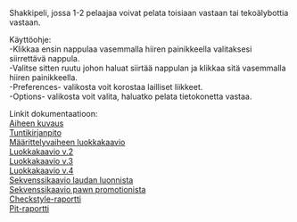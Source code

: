 Shakkipeli, jossa 1-2 pelaajaa voivat pelata toisiaan vastaan tai tekoälybottia vastaan.

Käyttöohje:  
-Klikkaa ensin nappulaa vasemmalla hiiren painikkeella valitaksesi siirrettävä nappula.  
-Valitse sitten ruutu johon haluat siirtää nappulan ja klikkaa sitä vasemmalla hiiren painikkeella.  
-Preferences- valikosta voit korostaa lailliset liikkeet.  
-Options- valikosta voit valita, haluatko pelata tietokonetta vastaa.

Linkit dokumentaatioon:   
[Aiheen kuvaus](documentation/aihemaarittely.md)   
[Tuntikirjanpito](documentation/tuntikirjanpito.md)   
[Määrittelyvaiheen luokkakaavio](documentation/diagrams/classdiagram_chess.jpg)   
[Luokkakaavio v.2](documentation/diagrams/luokkakaavio3.jpg)   
[Luokkakaavio v.3](documentation/diagrams/uusiluokkakaavio.jpg)  
[Luokkakaavio v.4](documentation/diagrams/luokkakaavio4.jpg)  
[Sekvenssikaavio laudan luonnista](documentation/diagrams/sekvenssikaaviolauta.jpg)  
[Sekvenssikaavio pawn promotionista](documentation/diagrams/SekvenssikaavioPawnPromotion.jpg)    
[Checkstyle-raportti](https://htmlpreview.github.io/?https://github.com/Radytin/Awesomechess/blob/master/documentation/testreports/checkstyle/checkstyle.html)   
[Pit-raportti](https://htmlpreview.github.io/?https://github.com/Radytin/Awesomechess/blob/master/documentation/testreports/pit/index.html)  
